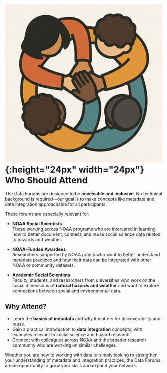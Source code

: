 # ![group icon](images/group.png){:height="24px" width="24px"} Who Should Attend


The Data Forums are designed to be **accessible and inclusive**. No technical background is required—our goal is to make concepts like metadata and data integration approachable for all participants.  

These forums are especially relevant for:

- **NOAA Social Scientists**  
  Those working across NOAA programs who are interested in learning how to better document, connect, and reuse social science data related to hazards and weather.  

- **NOAA-Funded Awardees**  
  Researchers supported by NOAA grants who want to better understand metadata practices and how their data can be integrated with other NOAA or community datasets.  

- **Academic Social Scientists**  
  Faculty, students, and researchers from universities who work on the social dimensions of **natural hazards and weather** and want to explore connections between social and environmental data.  

## Why Attend?

- Learn the **basics of metadata** and why it matters for discoverability and reuse.  
- Gain a practical introduction to **data integration** concepts, with examples relevant to social science and hazard research.  
- Connect with colleagues across NOAA and the broader research community who are working on similar challenges.  

Whether you are new to working with data or simply looking to strengthen your understanding of metadata and integration practices, the Data Forums are an opportunity to grow your skills and expand your network.
